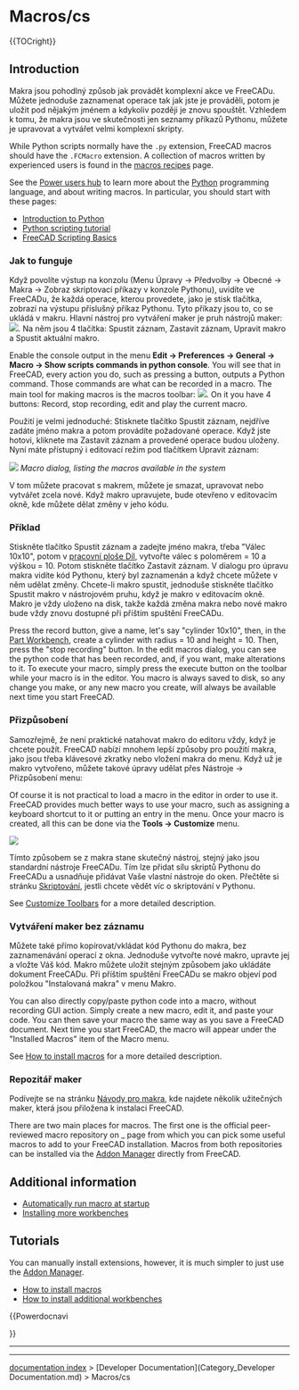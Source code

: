 # Macros/cs
{{TOCright}}

## Introduction


<div class="mw-translate-fuzzy">

Makra jsou pohodlný způsob jak provádět komplexní akce ve FreeCADu. Můžete jednoduše zaznamenat operace tak jak jste je prováděli, potom je uložit pod nějakým jménem a kdykoliv později je znovu spouštět. Vzhledem k tomu, že makra jsou ve skutečnosti jen seznamy příkazů Pythonu, můžete je upravovat a vytvářet velmi komplexní skripty.


</div>

While Python scripts normally have the `.py` extension, FreeCAD macros should have the `.FCMacro` extension. A collection of macros written by experienced users is found in the [macros recipes](Macros_recipes.md) page.

See the [Power users hub](Power_users_hub.md) to learn more about the [Python](Python.md) programming language, and about writing macros. In particular, you should start with these pages:

-   [Introduction to Python](Introduction_to_Python.md)
-   [Python scripting tutorial](Python_scripting_tutorial.md)
-   [FreeCAD Scripting Basics](FreeCAD_Scripting_Basics.md)


<div class="mw-translate-fuzzy">

### Jak to funguje 

Když povolíte výstup na konzolu (Menu Úpravy -\> Předvolby -\> Obecné -\> Makra -\> Zobraz skriptovací příkazy v konzole Pythonu), uvidíte ve FreeCADu, že každá operace, kterou provedete, jako je stisk tlačítka, zobrazí na výstupu příslušný příkaz Pythonu. Tyto příkazy jsou to, co se ukládá v makru. Hlavní nástroj pro vytváření maker je pruh nástrojů maker: ![](images/Macros_toolbar.jpg ). Na něm jsou 4 tlačítka: Spustit záznam, Zastavit záznam, Upravit makro a Spustit aktuální makro.


</div>

Enable the console output in the menu **Edit → Preferences → General → Macro → Show scripts commands in python console**. You will see that in FreeCAD, every action you do, such as pressing a button, outputs a Python command. Those commands are what can be recorded in a macro. The main tool for making macros is the macros toolbar: ![](images/Macros_toolbar.jpg ). On it you have 4 buttons: Record, stop recording, edit and play the current macro.


<div class="mw-translate-fuzzy">

Použití je velmi jednoduché: Stisknete tlačítko Spustit záznam, nejdříve zadáte jméno makra a potom provádíte požadované operace. Když jste hotovi, kliknete ma Zastavit záznam a provedené operace budou uloženy. Nyní máte přístupný i editovací režim pod tlačítkem Upravit záznam:


</div>

![](images/Macros.png ) 
*Macro dialog, listing the macros available in the system*


<div class="mw-translate-fuzzy">

V tom můžete pracovat s makrem, můžete je smazat, upravovat nebo vytvářet zcela nové. Když makro upravujete, bude otevřeno v editovacím okně, kde můžete dělat změny v jeho kódu.


</div>


<div class="mw-translate-fuzzy">

### Příklad

Stiskněte tlačítko Spustit záznam a zadejte jméno makra, třeba \"Válec 10x10\", potom v [pracovní ploše Díl](Part_Workbench/cs.md), vytvořte válec s poloměrem = 10 a výškou = 10. Potom stiskněte tlačítko Zastavit záznam. V dialogu pro úpravu makra vidíte kód Pythonu, který byl zaznamenán a když chcete můžete v něm udělat změny. Chcete-li makro spustit, jednoduše stiskněte tlačítko Spustit makro v nástrojovém pruhu, když je makro v editovacím okně. Makro je vždy uloženo na disk, takže každá změna makra nebo nové makro bude vždy znovu dostupné při příštím spuštění FreeCADu.


</div>

Press the record button, give a name, let\'s say \"cylinder 10x10\", then, in the [Part Workbench](Part_Workbench.md), create a cylinder with radius = 10 and height = 10. Then, press the \"stop recording\" button. In the edit macros dialog, you can see the python code that has been recorded, and, if you want, make alterations to it. To execute your macro, simply press the execute button on the toolbar while your macro is in the editor. You macro is always saved to disk, so any change you make, or any new macro you create, will always be available next time you start FreeCAD.


<div class="mw-translate-fuzzy">

### Přizpůsobení

Samozřejmě, že není praktické natahovat makro do editoru vždy, když je chcete použít. FreeCAD nabízí mnohem lepší způsoby pro použití makra, jako jsou třeba klávesové zkratky nebo vložení makra do menu. Když už je makro vytvořeno, můžete takové úpravy udělat přes Nástroje -\> Přizpůsobení menu:


</div>

Of course it is not practical to load a macro in the editor in order to use it. FreeCAD provides much better ways to use your macro, such as assigning a keyboard shortcut to it or putting an entry in the menu. Once your macro is created, all this can be done via the **Tools → Customize** menu.

![](images/Macros_config.jpg )


<div class="mw-translate-fuzzy">

Tímto způsobem se z makra stane skutečný nástroj, stejný jako jsou standardní nástroje FreeCADu. Tím lze přidat sílu skriptů Pythonu do FreeCADu a usnadňuje přidávat Vaše vlastní nástroje do oken. Přečtěte si stránku [Skriptování](Scripting/cs.md), jestli chcete vědět víc o skriptování v Pythonu.


</div>

See [Customize Toolbars](Customize_Toolbars.md) for a more detailed description.


<div class="mw-translate-fuzzy">

### Vytváření maker bez záznamu 

Můžete také přímo kopírovat/vkládat kód Pythonu do makra, bez zaznamenávání operací z okna. Jednoduše vytvořte nové makro, upravte jej a vložte Váš kód. Makro můžete uložit stejným způsobem jako ukládáte dokument FreeCADu. Při příštím spuštění FreeCADu se makro objeví pod položkou \"Instalovaná makra\" v menu Makro.


</div>

You can also directly copy/paste python code into a macro, without recording GUI action. Simply create a new macro, edit it, and paste your code. You can then save your macro the same way as you save a FreeCAD document. Next time you start FreeCAD, the macro will appear under the \"Installed Macros\" item of the Macro menu.

See [How to install macros](How_to_install_macros.md) for a more detailed description.


<div class="mw-translate-fuzzy">

### Repozitář maker 

Podívejte se na stránku [Návody pro makra](Macros_recipes/cs.md), kde najdete několik užitečných maker, která jsou přiložena k instalaci FreeCAD.


</div>

There are two main places for macros. The first one is the official peer-reviewed macro repository on _ page from which you can pick some useful macros to add to your FreeCAD installation. Macros from both repositories can be installed via the [Addon Manager](Std_AddonMgr.md) directly from FreeCAD.

## Additional information 

-   [Automatically run macro at startup](Macro_at_Startup.md)
-   [Installing more workbenches](Installing_more_workbenches.md)

## Tutorials

You can manually install extensions, however, it is much simpler to just use the [Addon Manager](Std_AddonMgr.md).

-   [How to install macros](How_to_install_macros.md)
-   [How to install additional workbenches](How_to_install_additional_workbenches.md)


{{Powerdocnavi

}} 

_ _ _

---
[documentation index](../README.md) > [Developer Documentation](Category_Developer Documentation.md) > Macros/cs
